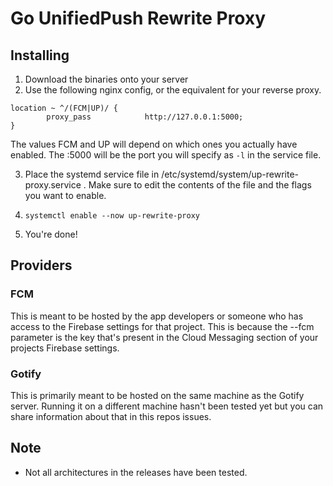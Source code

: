 # Go UnifiedPush Rewrite Proxy

## Installing
1. Download the binaries onto your server
2. Use the following nginx config, or the equivalent for your reverse proxy.
```nginx 
location ~ ^/(FCM|UP)/ {    
        proxy_pass            http://127.0.0.1:5000;
}
```
The values FCM and UP will depend on which ones you actually have enabled. The :5000 will be the port you will specify as `-l` in the service file.

3. Place the systemd service file in /etc/systemd/system/up-rewrite-proxy.service . Make sure to edit the contents of the file and the flags you want to enable.

4. `systemctl enable --now up-rewrite-proxy`

5. You're done!


## Providers
### FCM

This is meant to be hosted by the app developers or someone who has access to the Firebase settings for that project. This is because the --fcm parameter is the key that's present in the Cloud Messaging section of your projects Firebase settings.

### Gotify

This is primarily meant to be hosted on the same machine as the Gotify server. Running it on a different machine hasn't been tested yet but you can share information about that in this repos issues.

## Note
* Not all architectures in the releases have been tested.
